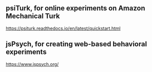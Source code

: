 ## psiTurk, for online experiments on Amazon Mechanical Turk 
https://psiturk.readthedocs.io/en/latest/quickstart.html

## jsPsych, for creating web-based behavioral experiments 
https://www.jspsych.org/
